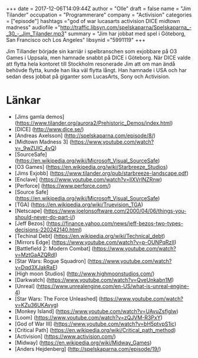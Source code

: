 +++
date = 2017-12-06T14:09:44Z
author = "Olle"
draft = false
name = "Jim Tilander"
occupation = "Programmerare"
company = "Activision"
categories = ["episode"]
hashtags ="god of war lucasarts activision DICE midtown madness"
audiofile ="http://traffic.libsyn.com/spelskaparna/Spelskaparna_-_30_-_Jim_Tilander.mp3"
summary = "Jim har jobbat med spel i Göteborg, San Francisco och Los Angeles"
libsynid ="5991119"
+++

Jim Tillander började sin karriär i spelbranschen som exjobbare på O3 Games i Uppsala, men hamnade snabbt på DICE i Göteborg. När DICE valde att flytta hela kontoret till Stockholm resonerade Jim att om man ändå behövde flytta, kunde han lika väl flytta långt. Han hamnade i USA och har sedan dess jobbat på giganter som LucasArts, Sony och Activision.

# Länkar
* [Jims gamla demos] (https://www.tilander.org/aurora2/Prehistoric_Demos/index.html)
* [DICE] (http://www.dice.se/)
* [Andreas Axelsson] (http://spelskaparna.com/episode/8/)
* [Midtown Madness 3] (https://www.youtube.com/watch?v=_9wZUIC_4vQ)
* [SourceSafe] (https://en.wikipedia.org/wiki/Microsoft_Visual_SourceSafe)
* [O3 Games] (https://en.wikipedia.org/wiki/Starbreeze_Studios)
* [Jims Exjobb] (https://www.tilander.org/pub/starbreeze-landscape.pdf)
* [Enclave] (https://www.youtube.com/watch?v=llXVrlNZRnw)
* [Perforce]  (https://www.perforce.com/)
* [Source Safe] (https://en.wikipedia.org/wiki/Microsoft_Visual_SourceSafe)
* [TGA] (https://en.wikipedia.org/wiki/Truevision_TGA)
* [Netscape] (https://www.joelonsoftware.com/2000/04/06/things-you-should-never-do-part-i/)
* [Jeff Bezos] (https://finance.yahoo.com/news/jeff-bezos-two-types-decisions-220242140.html)
* [Techinal Debt] (https://en.wikipedia.org/wiki/Technical_debt)
* [Mirrors Edge] (https://www.youtube.com/watch?v=p-OUNPqRzII)
* [Battlefield 2: Modern Combat] (https://www.youtube.com/watch?v=MztGaAZQRdI)
* [Star Wars: Rogue Squadron] (https://www.youtube.com/watch?v=Dqd3XJakRaE)
* [High moon Studios] (http://www.highmoonstudios.com/)
* [Darkwatch] (https://www.youtube.com/watch?v=QveUnkabn1M)
* [Unreal] (https://www.unrealengine.com/en-US/what-is-unreal-engine-4)
* [Star Wars: The Force Unleashed] (https://www.youtube.com/watch?v=KZu36UKAvyg)
* [Monkey Island] (https://www.youtube.com/watch?v=UAvuZsflglw)
* [Loom] (https://www.youtube.com/watch?v=zQJVM-R3PxY)
* [God of War III] (https://www.youtube.com/watch?v=bH5ptvpS1ic)
* [Critical Path] (https://en.wikipedia.org/wiki/Critical_path_method)
* [Activision] (https://www.activision.com/)
* [Midway] (https://en.wikipedia.org/wiki/Midway_Games)
* [Anders Hejdenberg] (http://spelskaparna.com/episode/19/)

